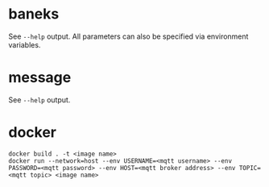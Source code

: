 # baneks
See `--help` output.
All parameters can also be specified via environment variables.

# message
See `--help` output.

# docker
```
docker build . -t <image name>
docker run --network=host --env USERNAME=<mqtt username> --env PASSWORD=<mqtt password> --env HOST=<mqtt broker address> --env TOPIC=<mqtt topic> <image name>
```

